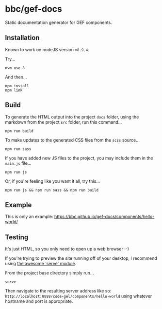 # bbc/gef-docs

Static documentation generator for GEF components.

## Installation

Known to work on nodeJS version `v8.9.4`.

Try...

`nvm use 8`

And then...

```
npm install
npm link
```

## Build

To generate the HTML output into the project `docs` folder, using the markdown from the project `src` folder, run this command...

`npm run build`

To make updates to the generated CSS files from the `scss` source...

`npm run sass`

If you have added new JS files to the project, you may include them in the `main.js` file...

`npm run js`

Or, if you're feeling like you want it all, try this...

`npm run js && npm run sass && npm run build`

## Example

This is only an example: https://bbc.github.io/gef-docs/components/hello-world/

## Testing

It's just HTML, so you only need to open up a web browser :-)

If you're trying to preview the site running off of your desktop, I recommend using [the awesome 'serve' module](https://www.npmjs.com/package/serve).

From the project base directory simply run...

`serve`

Then navigate to the resulting server address like so: `http://localhost:8888/code-gel/components/hello-world` using whatever hostname and port is appropriate.

